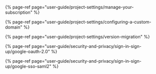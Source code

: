 [comment]: # ($page_title=🪂 Other Features)

{% page-ref page="user-guide/project-settings/manage-your-subscription" %}

{% page-ref page="user-guide/project-settings/configuring-a-custom-domain" %}

{% page-ref page="user-guide/project-settings/version-migration" %}

{% page-ref page="user-guide/security-and-privacy/sign-in-sign-up/google-oauth-2.0" %}

{% page-ref page="user-guide/security-and-privacy/sign-in-sign-up/google-sso-saml2" %}



